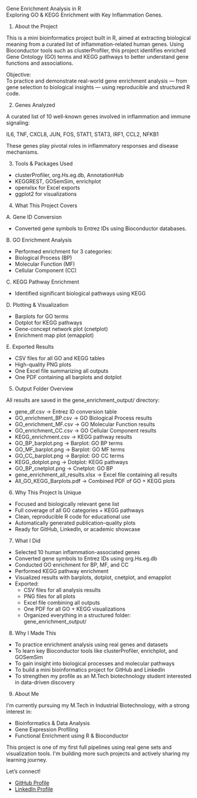 Gene Enrichment Analysis in R  
Exploring GO & KEGG Enrichment with Key Inflammation Genes.

1. About the Project

This is a mini bioinformatics project built in R, aimed at extracting biological meaning from a curated list of inflammation-related human genes. Using Bioconductor tools such as clusterProfiler, this project identifies enriched Gene Ontology (GO) terms and KEGG pathways to better understand gene functions and associations.

Objective:  
To practice and demonstrate real-world gene enrichment analysis — from gene selection to biological insights — using reproducible and structured R code.

2. Genes Analyzed

A curated list of 10 well-known genes involved in inflammation and immune signaling:

IL6, TNF, CXCL8, JUN, FOS, STAT1, STAT3, IRF1, CCL2, NFKB1

These genes play pivotal roles in inflammatory responses and disease mechanisms.

3. Tools & Packages Used

- clusterProfiler, org.Hs.eg.db, AnnotationHub
- KEGGREST, GOSemSim, enrichplot
- openxlsx for Excel exports
- ggplot2 for visualizations

4. What This Project Covers

A. Gene ID Conversion  
- Converted gene symbols to Entrez IDs using Bioconductor databases.

B. GO Enrichment Analysis  
- Performed enrichment for 3 categories:
- Biological Process (BP)
- Molecular Function (MF)
- Cellular Component (CC)

C. KEGG Pathway Enrichment  
- Identified significant biological pathways using KEGG

D. Plotting & Visualization  
- Barplots for GO terms  
- Dotplot for KEGG pathways  
- Gene-concept network plot (cnetplot)  
- Enrichment map plot (emapplot)

E. Exported Results  
- CSV files for all GO and KEGG tables  
- High-quality PNG plots  
- One Excel file summarizing all outputs  
- One PDF containing all barplots and dotplot

5. Output Folder Overview

All results are saved in the gene_enrichment_output/ directory:

- gene_df.csv                                   → Entrez ID conversion table  
- GO_enrichment_BP.csv                          → GO Biological Process results  
- GO_enrichment_MF.csv                          → GO Molecular Function results  
- GO_enrichment_CC.csv                          → GO Cellular Component results  
- KEGG_enrichment.csv                           → KEGG pathway results  
- GO_BP_barplot.png                             → Barplot: GO BP terms  
- GO_MF_barplot.png                             → Barplot: GO MF terms  
- GO_CC_barplot.png                             → Barplot: GO CC terms  
- KEGG_dotplot.png                              → Dotplot: KEGG pathways  
- GO_BP_cnetplot.png                            → Cnetplot: GO BP  
- gene_enrichment_all_results.xlsx              → Excel file containing all results  
- All_GO_KEGG_Barplots.pdf                      → Combined PDF of GO + KEGG plots  

6. Why This Project Is Unique

- Focused and biologically relevant gene list  
- Full coverage of all GO categories + KEGG pathways  
- Clean, reproducible R code for educational use  
- Automatically generated publication-quality plots  
- Ready for GitHub, LinkedIn, or academic showcase

7. What I Did

- Selected 10 human inflammation-associated genes  
- Converted gene symbols to Entrez IDs using org.Hs.eg.db  
- Conducted GO enrichment for BP, MF, and CC  
- Performed KEGG pathway enrichment  
- Visualized results with barplots, dotplot, cnetplot, and emapplot  
- Exported:
   - CSV files for all analysis results  
   - PNG files for all plots  
   - Excel file combining all outputs  
   - One PDF for all GO + KEGG visualizations  
    - Organized everything in a structured folder: gene_enrichment_output/

8. Why I Made This

- To practice enrichment analysis using real genes and datasets  
- To learn key Bioconductor tools like clusterProfiler, enrichplot, and GOSemSim  
- To gain insight into biological processes and molecular pathways  
- To build a mini bioinformatics project for GitHub and LinkedIn  
- To strengthen my profile as an M.Tech biotechnology student interested in data-driven discovery

9. About Me

I'm currently pursuing my M.Tech in Industrial Biotechnology, with a strong interest in:

- Bioinformatics & Data Analysis  
- Gene Expression Profiling  
- Functional Enrichment using R & Bioconductor

This project is one of my first full pipelines using real gene sets and visualization tools. I'm building more such projects and actively sharing my learning journey.

Let’s connect!  
- [GitHub Profile](https://github.com/jayakaushik2102)  
- [LinkedIn Profile](https://www.linkedin.com/in/jaya-kaushik-b51978237)
